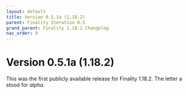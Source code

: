 ```yaml
---
layout: default
title: Version 0.5.1a (1.18.2)
parent: Finality Iteration 0.5
grand_parent: Finality 1.18.2 Changelog
nav_order: 9
---
```

# Version 0.5.1a (1.18.2)
This was the first publicly available release for Finality 1.18.2. The letter a stood for *alpha*.